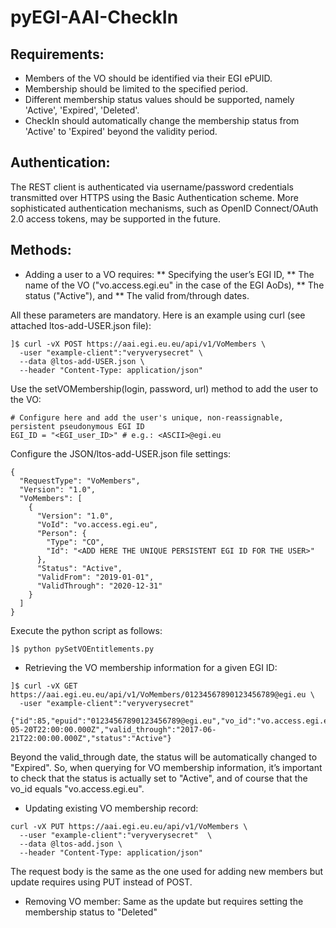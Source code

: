 # pyEGI-AAI-CheckIn

## Requirements:
* Members of the VO should be identified via their EGI ePUID.
* Membership should be limited to the specified period.
* Different membership status values should be supported, namely 'Active', 'Expired', 'Deleted'.
* CheckIn should automatically change the membership status from 'Active' to 'Expired' beyond the validity period.

## Authentication:
The REST client is authenticated via username/password credentials transmitted over HTTPS using the Basic Authentication scheme. More sophisticated authentication mechanisms, such as OpenID Connect/OAuth 2.0 access tokens, may be supported in the future.

## Methods:
* Adding a user to a VO requires:
** Specifying the user’s EGI ID, 
** The name of the VO ("vo.access.egi.eu" in the case of the EGI AoDs), 
** The status ("Active"), and 
** The valid from/through dates. 

All these parameters are mandatory. Here is an example using curl (see attached ltos-add-USER.json file):

```
]$ curl -vX POST https://aai.egi.eu.eu/api/v1/VoMembers \
  -user "example-client":"veryverysecret" \
  --data @ltos-add-USER.json \
  --header "Content-Type: application/json"
```
Use the setVOMembership(login, password, url) method to add the user to the VO:


```
# Configure here and add the user's unique, non-reassignable, persistent pseudonymous EGI ID
EGI_ID = "<EGI_user_ID>" # e.g.: <ASCII>@egi.eu
```

Configure the JSON/ltos-add-USER.json file settings:

```
{
  "RequestType": "VoMembers",
  "Version": "1.0",
  "VoMembers": [
    {
      "Version": "1.0",
      "VoId": "vo.access.egi.eu",
      "Person": {
        "Type": "CO",
        "Id": "<ADD HERE THE UNIQUE PERSISTENT EGI ID FOR THE USER>" 
      },
      "Status": "Active",
      "ValidFrom": "2019-01-01",
      "ValidThrough": "2020-12-31"
    }
  ]
}
```

Execute the python script as follows:


```
]$ python pySetVOEntitlements.py
```



* Retrieving the VO membership information for a given EGI ID:

```
]$ curl -vX GET https://aai.egi.eu.eu/api/v1/VoMembers/01234567890123456789@egi.eu \
  -user "example-client":"veryverysecret"

{"id":85,"epuid":"01234567890123456789@egi.eu","vo_id":"vo.access.egi.eu","valid_from":"2017-05-20T22:00:00.000Z","valid_through":"2017-06-21T22:00:00.000Z","status":"Active"}
```
Beyond the valid_through date, the status will be automatically changed to "Expired". So, when querying for VO membership information, it’s important to check that the status is actually set to "Active", and of course that the vo_id equals "vo.access.egi.eu".

* Updating existing VO membership record:

```
curl -vX PUT https://aai.egi.eu.eu/api/v1/VoMembers \
  --user "example-client":"veryverysecret"  \
  --data @ltos-add.json \
  --header "Content-Type: application/json"
```

The request body is the same as the one used for adding new members but update requires using PUT instead of POST.

* Removing VO member:
Same as the update but requires setting the membership status to "Deleted"
